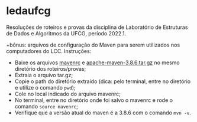 # ledaufcg

Resoluções de roteiros e provas da disciplina de Laboratório de Estruturas de Dados e Algoritmos da UFCG, período 2022.1.

+bônus: arquivos de configuração do Maven para serem utilizados nos computadores do LCC. Instruções:
- Baixe os arquivos [mavenrc](mavenrc) e [apache-maven-3.8.6.tar.gz](apache-maven-3.8.6.tar.gz) no mesmo diretório dos roteiros/provas;
- Extraia o arquivo tar.gz;
- Copie o path do diretório extraído (dica: pelo terminal, entre no diretório e utilize o comando `pwd`);
- Cole no local indicado do arquivo mavenrc;
- No terminal, entre no diretório onde foi salvo o mavenrc e rode o comando `source mavenrc`;
- Verifique que a versão atual do maven é a 3.8.6 com o comando `mvn -v`.